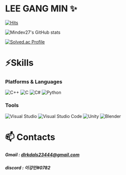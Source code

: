 # LEE GANG MIN ✨
[![Hits](https://hits.seeyoufarm.com/api/count/incr/badge.svg?url=https%3A%2F%2Fgithub.com%2FMindev27&count_bg=%2379C83D&title_bg=%23555555&icon=github.svg&icon_color=%23E7E7E7&title=hits&edge_flat=false)](https://hits.seeyoufarm.com)

![Mindev27's GitHub stats](https://github-readme-stats.vercel.app/api?username=Mindev27&show_icons=true&theme=tokyonight)

[![Solved.ac Profile](http://mazassumnida.wtf/api/v2/generate_badge?boj=exzile_27)](https://solved.ac/exzile_27/)

# ⚡Skills
### Platforms & Languages
![C++](https://img.shields.io/badge/C++-00599C.svg?&style=for-the-badge&logo=cplusplus&logoColor=white)
![C](https://img.shields.io/badge/C-A8B9CC.svg?&style=for-the-badge&logo=c&logoColor=white)
![C#](https://img.shields.io/badge/C%23-512BD4.svg?&style=for-the-badge&logo=csharp&logoColor=white)
![Python](https://img.shields.io/badge/Python-3776AB.svg?&style=for-the-badge&logo=python&logoColor=white)

### Tools
![Visual Studio](https://img.shields.io/badge/visual%20studio-5C2D91.svg?&style=for-the-badge&logo=visualstudio&logoColor=white)
![Visual Studio Code](https://img.shields.io/badge/visual%20studio%20code-007ACC.svg?&style=for-the-badge&logo=visualstudiocode&logoColor=white)
![Unity](https://img.shields.io/badge/Unity-000000.svg?&style=for-the-badge&logo=unity&logoColor=white)
![Blender](https://img.shields.io/badge/Blender-E87D0D.svg?&style=for-the-badge&logo=blender&logoColor=white)

# 📫 Contacts
##### Gmail : dlrkdals23444@gmail.com
##### discord : 이강민#0782
